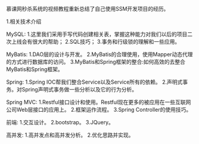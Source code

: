 慕课网秒杀系统的视频教程重新总结了自己使用SSM开发项目的经历。 

1.相关技术介绍

MySQL:
1.这里我们采用手写代码创建相关表，掌握这种能力对我们以后的项目二次上线会有很大的帮助；
2.SQL技巧；
3.事务和行级锁的理解和一些应用。

MyBatis:
1.DAO层的设计与开发。
2.MyBatis的合理使用，使用Mapper动态代理的方式进行数据库的访问。
3.MyBatis和Spring框架的整合:如何高效的去整合MyBatis和Spring框架。

 Spring:
 1.Spring IOC帮我们整合Service以及Service所有的依赖。
 2.声明式事务。对Spring声明式事务做一些分析以及它的行为分析。
 
 Spring MVC:
 1.Restful接口设计和使用。Restful现在更多的被应用在一些互联网公司Web层接口的应用上。
 2.框架运作流程。
 3.Spring Controller的使用技巧。
 
 前端:
 1.交互设计。
 2.bootstrap。
 3.JQuery。
 
 高并发:
 1.高并发点和高并发分析。
 2.优化思路并实现。
